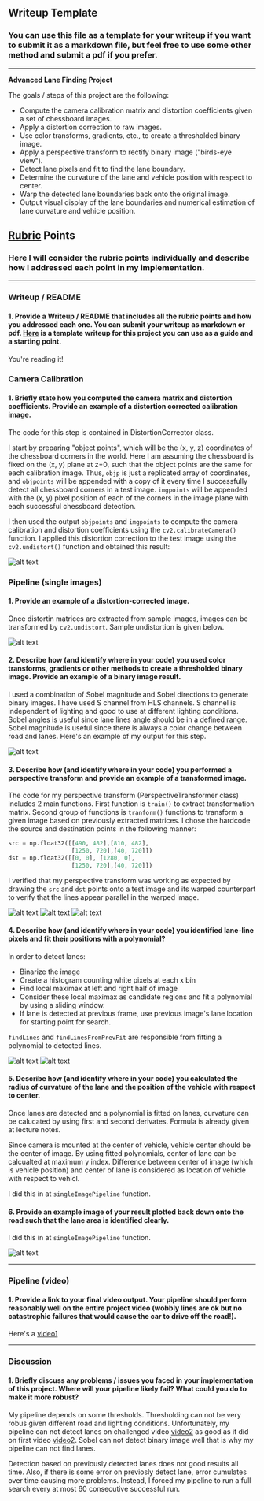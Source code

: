 ## Writeup Template

### You can use this file as a template for your writeup if you want to submit it as a markdown file, but feel free to use some other method and submit a pdf if you prefer.

---

**Advanced Lane Finding Project**

The goals / steps of this project are the following:

* Compute the camera calibration matrix and distortion coefficients given a set of chessboard images.
* Apply a distortion correction to raw images.
* Use color transforms, gradients, etc., to create a thresholded binary image.
* Apply a perspective transform to rectify binary image ("birds-eye view").
* Detect lane pixels and fit to find the lane boundary.
* Determine the curvature of the lane and vehicle position with respect to center.
* Warp the detected lane boundaries back onto the original image.
* Output visual display of the lane boundaries and numerical estimation of lane curvature and vehicle position.

[//]: # (Image References)

[image1]: ./output_images/undistort_output.png "Undistorted"
[image2]: ./output_images/sobel_binary_image.png "Sobel Result"
[image3]: ./output_images/sobel_then_perspective.png "Sobel Result With Perspective"
[image4]: ./output_images/perspective_transform.png "Perspective Transform Output"
[image5]: ./output_images/lane_fit.png "Sliding Window Fitted Lane"
[image6]: ./output_images/lane_with_text.png "Lanes With Info"
[image6]: ./output_images/lanes.png "Lanes"
[image7]: ./output_images/perspective_transform.png "Perspective Transform Output"
[video1]: ./project_video_output.mp4 "Video"
[video2]: ./harder_challange_video_output.mp4 "Challenge video"

## [Rubric](https://review.udacity.com/#!/rubrics/571/view) Points

### Here I will consider the rubric points individually and describe how I addressed each point in my implementation.  

---

### Writeup / README

#### 1. Provide a Writeup / README that includes all the rubric points and how you addressed each one.  You can submit your writeup as markdown or pdf.  [Here](https://github.com/udacity/CarND-Advanced-Lane-Lines/blob/master/writeup_template.md) is a template writeup for this project you can use as a guide and a starting point.  

You're reading it!

### Camera Calibration

#### 1. Briefly state how you computed the camera matrix and distortion coefficients. Provide an example of a distortion corrected calibration image.

The code for this step is contained in DistortionCorrector class. 

I start by preparing "object points", which will be the (x, y, z) coordinates of the chessboard corners in the world. Here I am assuming the chessboard is fixed on the (x, y) plane at z=0, such that the object points are the same for each calibration image.  Thus, `objp` is just a replicated array of coordinates, and `objpoints` will be appended with a copy of it every time I successfully detect all chessboard corners in a test image.  `imgpoints` will be appended with the (x, y) pixel position of each of the corners in the image plane with each successful chessboard detection.  

I then used the output `objpoints` and `imgpoints` to compute the camera calibration and distortion coefficients using the `cv2.calibrateCamera()` function.  I applied this distortion correction to the test image using the `cv2.undistort()` function and obtained this result: 

![alt text][image1]

### Pipeline (single images)

#### 1. Provide an example of a distortion-corrected image.

Once distortin matrices are extracted from sample images, images can be transformed by `cv2.undistort`. Sample undistortion is given below.

![alt text][image1]

#### 2. Describe how (and identify where in your code) you used color transforms, gradients or other methods to create a thresholded binary image.  Provide an example of a binary image result.

I used a combination of Sobel magnitude and Sobel directions to generate binary images. I have used S channel from HLS channels. S channel is independent of lighting and good to use at different lighting conditions. Sobel angles is useful since lane lines angle should be in a defined range. Sobel magnitude is useful since there is always a color change between road and lanes. Here's an example of my output for this step.

![alt text][image2]

#### 3. Describe how (and identify where in your code) you performed a perspective transform and provide an example of a transformed image.

The code for my perspective transform (PerspectiveTransformer class) includes 2 main functions. First function is `train()` to extract transformation matrix. Second group of functions is `tranform()` functions to transform a given image based on previously extracted matrices. 
I chose the hardcode the source and destination points in the following manner:

```python
src = np.float32([[490, 482],[810, 482],
                  [1250, 720],[40, 720]])
dst = np.float32([[0, 0], [1280, 0], 
                  [1250, 720],[40, 720]])
```

I verified that my perspective transform was working as expected by drawing the `src` and `dst` points onto a test image and its warped counterpart to verify that the lines appear parallel in the warped image.

![alt text][image4]
![alt text][image3]
![alt text][image7]

#### 4. Describe how (and identify where in your code) you identified lane-line pixels and fit their positions with a polynomial?

In order to detect lanes:
* Binarize the image
* Create a histogram counting white pixels at each x bin
* Find local maximax at left and right half of image
* Consider these local maximax as candidate regions and fit a polynomial by using a sliding window. 
* If lane is detected at previous frame, use previous image's lane location for starting point for search.

`findLines` and `findLinesFromPrevFit` are responsible from fitting a polynomial to detected lines. 

![alt text][image5]
![alt text][image6]

#### 5. Describe how (and identify where in your code) you calculated the radius of curvature of the lane and the position of the vehicle with respect to center.

Once lanes are detected and a polynomial is fitted on lanes, curvature can be calucated by using first and second derivates. Formula is already given at lecture notes. 

Since camera is mounted at the center of vehicle, vehicle center should be the center of image. By using fitted polynomials, center of lane can be calcualted at maximum y index. Difference between center of image (which is vehicle position) and center of lane is considered as location of vehicle with respect to vehicl.

I did this in at `singleImagePipeline` function. 

#### 6. Provide an example image of your result plotted back down onto the road such that the lane area is identified clearly.

I did this in at `singleImagePipeline` function. 

![alt text][image6]

---

### Pipeline (video)

#### 1. Provide a link to your final video output.  Your pipeline should perform reasonably well on the entire project video (wobbly lines are ok but no catastrophic failures that would cause the car to drive off the road!).

Here's a [video1](./project_video.mp4)

---

### Discussion

#### 1. Briefly discuss any problems / issues you faced in your implementation of this project.  Where will your pipeline likely fail?  What could you do to make it more robust?

My pipeline depends on some thresholds. Thresholding can not be very robus given different road and lighting conditions. Unfortunately, my pipeline can not detect lanes on challenged video [video2] as good as it did on first video [video2]. Sobel can not detect binary image well that is why my pipeline can not find lanes. 

Detection based on previously detected lanes does not good results all time. Also, if there is some error on previosly detect lane, error cumulates over time causing more problems. Instead, I forced my pipeline to run a full search every at most 60 consecutive successful run.